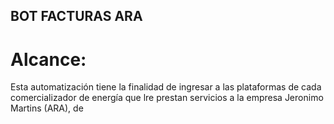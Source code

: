 ## BOT FACTURAS ARA ##

# Alcance:

Esta automatización tiene la finalidad de ingresar a las plataformas de cada comercializador de energía que lre prestan servicios a la empresa Jeronimo Martins (ARA),
de
